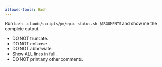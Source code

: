 ```yaml
---
allowed-tools: Bash
---
```


Run `bash .claude/scripts/pm/epic-status.sh $ARGUMENTS` and show me the complete output.

- DO NOT truncate.
- DO NOT collapse.
- DO NOT abbreviate.
- Show ALL lines in full.
- DO NOT print any other comments.
